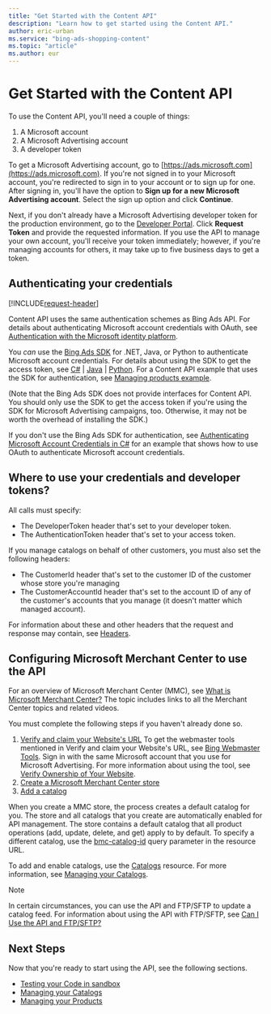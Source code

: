 ```yaml
---
title: "Get Started with the Content API"
description: "Learn how to get started using the Content API."
author: eric-urban
ms.service: "bing-ads-shopping-content"
ms.topic: "article"
ms.author: eur
---
```


# Get Started with the Content API

<a name="credentials"></a>
To use the Content API, you'll need a couple of things:

1. A Microsoft account
1. A Microsoft Advertising account
1. A developer token

To get a Microsoft Advertising account, go to [https://ads.microsoft.com](https://ads.microsoft.com). If you're not signed in to your Microsoft account, you're redirected to sign in to your account or to sign up for one. After signing in, you'll have the option to **Sign up for a new Microsoft Advertising account**. Select the sign up option and click **Continue**.

Next, if you don't already have a Microsoft Advertising developer token for the production environment, go to the [Developer Portal](https://developers.ads.microsoft.com/account). Click **Request Token** and provide the requested information. If you use the API to manage your own account, you'll receive your token immediately; however, if you're managing accounts for others, it may take up to five business days to get a token.

## <a name="authentication"></a> Authenticating your credentials

[!INCLUDE[request-header](./includes/mfa-required.md)]

Content API uses the same authentication schemes as Bing Ads API. For details about authenticating Microsoft account credentials with OAuth, see [Authentication with the Microsoft identity platform](/advertising/guides/authentication-oauth-identity-platform). 

You *can* use the [Bing Ads SDK](/advertising/guides/client-libraries) for .NET, Java, or Python to authenticate Microsoft account credentials. For details about using the SDK to get the access token, see [C#](/advertising/guides/get-started-csharp) | [Java](/advertising/guides/get-started-java) | [Python](/advertising/guides/get-started-python). For a Content API example that uses the SDK for authentication, see [Managing products example](code-example-manage-products.md).

(Note that the Bing Ads SDK does not provide interfaces for Content API. You should only use the SDK to get the access token if you're using the SDK for Microsoft Advertising campaigns, too. Otherwise, it may not be worth the overhead of installing the SDK.)

If you don't use the Bing Ads SDK for authentication, see [Authenticating Microsoft Account Credentials in C#](../shopping-content/code-example-authentication-oauth.md) for an example that shows how to use OAuth to authenticate Microsoft account credentials.

## Where to use your credentials and developer tokens?

All calls must specify:

- The DeveloperToken header that's set to your developer token.
- The AuthenticationToken header that's set to your access token.

If you manage catalogs on behalf of other customers, you must also set the following headers:

- The CustomerId header that's set to the customer ID of the customer whose store you're managing
- The CustomerAccountId header that's set to the account ID of any of the customer's accounts that you manage (it doesn't matter which managed account). 

For information about these and other headers that the request and response may contain, see [Headers](../shopping-content/products-resource.md#headers). 

## <a name="configurebmc"></a> Configuring Microsoft Merchant Center to use the API

For an overview of Microsoft Merchant Center (MMC), see [What is Microsoft Merchant Center?](https://help.ads.microsoft.com/#apex/3/en/51083/1) The topic includes links to all the Merchant Center topics and related videos.

You must complete the following steps if you haven't already done so.

1. [Verify and claim your Website's URL](https://help.ads.microsoft.com/#apex/3/en/50888/1)
  To get the webmaster tools mentioned in Verify and claim your Website's URL, see [Bing Webmaster Tools](https://www.bing.com/toolbox/webmaster). Sign in with the same Microsoft account that you use for Microsoft Advertising. For more information about using the tool, see [Verify Ownership of Your Website](https://www.bing.com/webmaster/help/how-to-verify-ownership-of-your-site-afcfefc6). 
2. [Create a Microsoft Merchant Center store](https://help.ads.microsoft.com/#apex/3/en/51085/1)
3. [Add a catalog](https://help.ads.microsoft.com/#apex/3/en/51105/1)

When you create a MMC store, the process creates a default catalog for you. The store and all catalogs that you create are automatically enabled for API management. The store contains a default catalog that all product operations (add, update, delete, and get) apply to by default. To specify a different catalog, use the [bmc-catalog-id](../shopping-content/products-resource.md#bmccatalogid) query parameter in the resource URL. 

To add and enable catalogs, use the [Catalogs](../shopping-content/catalogs-resource.md) resource. For more information, see [Managing your Catalogs](../shopping-content/manage-catalogs.md).

> [!NOTE] 
> In certain circumstances, you can use the API and FTP/SFTP to update a catalog feed. For information about using the API with FTP/SFTP, see [Can I Use the API and FTP/SFTP?](../shopping-content/can-use-api-ftp.md) 


## Next Steps
Now that you're ready to start using the API, see the following sections.

- [Testing your Code in sandbox](../shopping-content/test-code-sandbox.md)
- [Managing your Catalogs](../shopping-content/manage-catalogs.md)
- [Managing your Products](../shopping-content/manage-products.md) 

